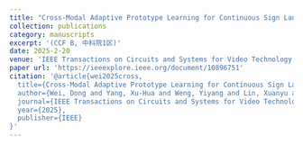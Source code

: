 ```yaml
---
title: "Cross-Modal Adaptive Prototype Learning for Continuous Sign Language Recognition"
collection: publications
category: manuscripts
excerpt: '(CCF B, 中科院1区)'
date: 2025-2-20
venue: 'IEEE Transactions on Circuits and Systems for Video Technology publication information （TCSVT）'
paper url: 'https://ieeexplore.ieee.org/document/10896751'
citation: '@article{wei2025cross,
  title={Cross-Modal Adaptive Prototype Learning for Continuous Sign Language Recognition},
  author={Wei, Dong and Yang, Xu-Hua and Weng, Yiyang and Lin, Xuanyu and **Hu, Hongxiang** and Liu, Sheng},
  journal={IEEE Transactions on Circuits and Systems for Video Technology},
  year={2025},
  publisher={IEEE}
}'
---
```

